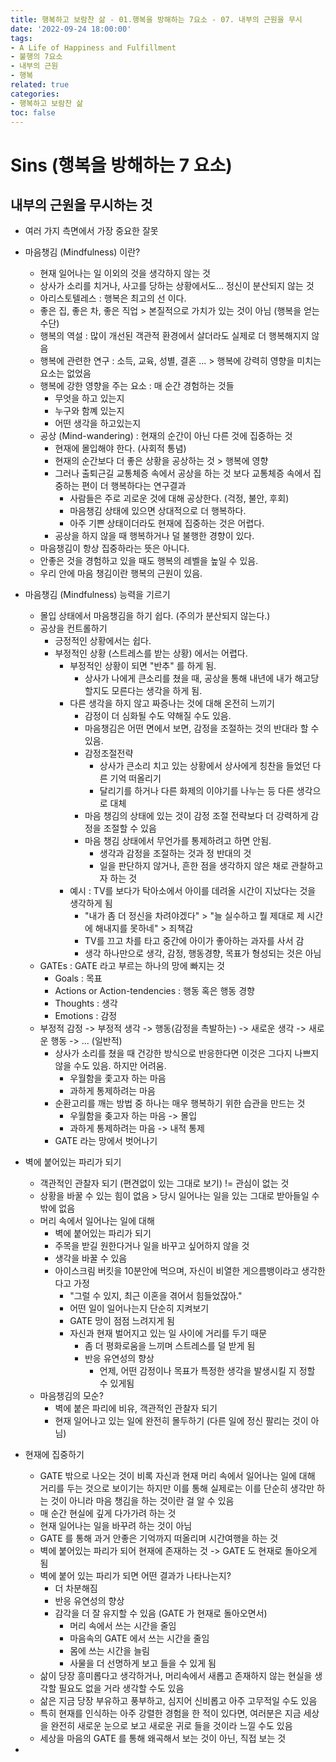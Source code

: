 ```yaml
---
title: 행복하고 보람찬 삶 - 01.행복을 방해하는 7요소 - 07. 내부의 근원을 무시
date: '2022-09-24 18:00:00'
tags:
- A Life of Happiness and Fulfillment
- 불행의 7요소
- 내부의 근원
- 행복
related: true
categories:
- 행복하고 보람찬 삶
toc: false
---
```


# Sins (행복을 방해하는 7 요소)

## 내부의 근원을 무시하는 것
- 여러 가지 측면에서 가장 중요한 잘못
- 마음챙김 (Mindfulness) 이란?
	+ 현재 일어나는 일 이외의 것을 생각하지 않는 것
	+ 상사가 소리를 치거나, 사고를 당하는 상황에서도... 정신이 분산되지 않는 것
	+ 아리스토텔레스 : 행복은 최고의 선 이다.
	+ 좋은 집, 좋은 차, 좋은 직업 > 본질적으로 가치가 있는 것이 아님 (행복을 얻는 수단)
	+ 행복의 역설 : 많이 개선된 객관적 환경에서 살더라도 실제로 더 행복해지지 않음
	+ 행복에 관련한 연구 : 소득, 교육, 성별, 결혼 ... > 행복에 강력히 영향을 미치는 요소는 없었음
	+ 행복에 강한 영향을 주는 요소 : 매 순간 경험하는 것들 
		* 무엇을 하고 있는지
		* 누구와 함꼐 있는지
		* 어떤 생각을 하고있는지
	+ 공상 (Mind-wandering) : 현재의 순간이 아닌 다른 것에 집중하는 것
		* 현재에 몰입해야 한다. (사회적 통념)
		* 현재의 순간보다 더 좋은 상황을 공상하는 것 > 행복에 영향
		* 그러나 출퇴근길 교통체증 속에서 공상을 하는 것 보다 교통체증 속에서 집중하는 편이 더 행복하다는 연구결과
			- 사람들은 주로 괴로운 것에 대해 공상한다. (걱정, 불안, 후회)
			- 마음챙김 상태에 있으면 상대적으로 더 행복하다.
			- 아주 기쁜 상태이더라도 현재에 집중하는 것은 어렵다.
		* 공상을 하지 않을 때 행복하거나 덜 불행한 경향이 있다.
	+ 마음챙김이 항상 집중하라는 뜻은 아니다.
	+ 안좋은 것을 경험하고 있을 때도 행복의 레벨을 높일 수 있음.
	+ 우리 안에 마음 챙김이란 행복의 근원이 있음.
- 마음챙김 (Mindfulness) 능력을 기르기
	+ 몰입 상태에서 마음챙김을 하기 쉽다. (주의가 분산되지 않는다.)
	+ 공상을 컨트롤하기
		* 긍정적인 상황에서는 쉽다.
		* 부정적인 상황 (스트레스를 받는 상황) 에서는 어렵다.
			- 부정적인 상황이 되면 "반추" 를 하게 됨.
				+ 상사가 나에게 큰소리를 쳤을 때, 공상을 통해 내년에 내가 해고당할지도 모른다는 생각을 하게 됨.
			- 다른 생각을 하지 않고 짜증나는 것에 대해 온전히 느끼기
				+ 감정이 더 심화될 수도 약해질 수도 있음.
				+ 마음챙김은 어떤 면에서 보면, 감정을 조절하는 것의 반대라 할 수 있음.
				+ 감정조절전략
					* 상사가 큰소리 치고 있는 상황에서 상사에게 칭찬을 들었던 다른 기억 떠올리기
					* 달리기를 하거나 다른 화제의 이야기를 나누는 등 다른 생각으로 대체
				+ 마음 챙김의 상태에 있는 것이 감정 조절 전략보다 더 강력하게 감정을 조절할 수 있음
				+ 마음 챙김 상태에서 무언가를 통제하려고 하면 안됨.
					* 생각과 감정을 조절하는 것과 정 반대의 것
					* 일을 판단하지 않거나, 흔한 점을 생각하지 않은 채로 관찰하고자 하는 것
			- 예시 : TV를 보다가 탁아소에서 아이를 데려올 시간이 지났다는 것을 생각하게 됨
				+ "내가 좀 더 정신을 차려야겠다" > "늘 실수하고 뭘 제대로 제 시간에 해내지를 못하네" > 죄책감
				+ TV를 끄고 차를 타고 중간에 아이가 좋아하는 과자를 사서 감
				+ 생각 하나만으로 생각, 감정, 행동경향, 목표가 형성되는 것은 아님
	+ GATEs : GATE 라고 부르는 하나의 망에 빠지는 것
		* Goals : 목표
		* Actions or Action-tendencies : 행동 혹은 행동 경향
		* Thoughts : 생각
		* Emotions : 감정
	+ 부정적 감정 -> 부정적 생각 -> 행동(감정을 촉발하는) -> 새로운 생각 -> 새로운 행동 -> ... (일반적) 
		* 상사가 소리를 쳤을 때 건강한 방식으로 반응한다면 이것은 그다지 나쁘지 않을 수도 있음. 하지만 어려움.
			- 우월함을 좇고자 하는 마음
			- 과하게 통제하려는 마음
		* 순환고리를 깨는 방법 중 하나는 매우 행복하기 위한 습관을 만드는 것
			- 우월함을 좆고자 하는 마음 -> 몰입
			- 과하게 통제하려는 마음 -> 내적 통제
		* GATE 라는 망에서 벗어나기
- 벽에 붙어있는 파리가 되기
	+ 객관적인 관찰자 되기 (편견없이 있는 그대로 보기) != 관심이 없는 것
	+ 상황을 바꿀 수 있는 힘이 없음 > 당시 일어나는 일을 있는 그대로 받아들일 수밖에 없음
	+ 머리 속에서 일어나는 일에 대해
		* 벽에 붙어있는 파리가 되기
		* 주목을 받길 원한다거나 일을 바꾸고 싶어하지 않을 것
		* 생각을 바꿀 수 있음
		* 아이스크림 버킷을 10분안에 먹으며, 자신이 비열한 게으름뱅이라고 생각한다고 가정
			- "그럴 수 있지, 최근 이혼을 겪어서 힘들었잖아."
			- 어떤 일이 일어나는지 단순히 지켜보기
			- GATE 망이 점점 느려지게 됨
			- 자신과 현재 벌어지고 있는 일 사이에 거리를 두기 때문
				+ 좀 더 평화로움을 느끼며 스트레스를 덜 받게 됨
				+ 반응 유연성의 향상
					* 언제, 어떤 감정이나 목표가 특정한 생각을 발생시킬 지 정할 수 있게됨
	+ 마음챙김의 모순?
		* 벽에 붙은 파리에 비유, 객관적인 관찰자 되기
		* 현재 일어나고 있는 일에 완전히 몰두하기 (다른 일에 정신 팔리는 것이 아님)
		
- 현재에 집중하기
	+ GATE 밖으로 나오는 것이 비록 자신과 현재 머리 속에서 일어나는 일에 대해 거리를 두는 것으로 보이기는 하지만 이를 통해 실제로는 이를 단순히 생각만 하는 것이 아니라 마음 챙김을 하는 것이란 걸 알 수 있음
	+ 매 순간 현실에 깊게 다가가려 하는 것
	+ 현재 일어나는 일을 바꾸려 하는 것이 아님
	+ GATE 를 통해 과거 안좋은 기억까지 떠올리며 시간여행을 하는 것
	+ 벽에 붙어있는 파리가 되어 현재에 존재하는 것 -> GATE 도 현재로 돌아오게 됨
	+ 벽에 붙어 있는 파리가 되면 어떤 결과가 나타나는지?
		* 더 차분해짐
		* 반응 유연성의 향상
		* 감각을 더 잘 유지할 수 있음 (GATE 가 현재로 돌아오면서)
			- 머리 속에서 쓰는 시간을 줄임
			- 마음속의 GATE 에서 쓰는 시간을 줄임
			- 몸에 쓰는 시간을 늘림
			- 사물을 더 선명하게 보고 들을 수 있게 됨
	+ 삶이 당장 흥미롭다고 생각하거나, 머리속에서 새롭고 존재하지 않는 현실을 생각할 필요도 없을 거라 생각할 수도 있음
	+ 삶은 지금 당장 부유하고 풍부하고, 심지어 신비롭고 아주 고무적일 수도 있음
	+ 특히 현재를 인식하는 아주 강렬한 경험을 한 적이 있다면, 여러분은 지금 세상을 완전히 새로운 눈으로 보고 새로운 귀로 들을 것이라 느낄 수도 있음
	+ 세상을 마음의 GATE 를 통해 왜곡해서 보는 것이 아닌, 직접 보는 것
	
- 